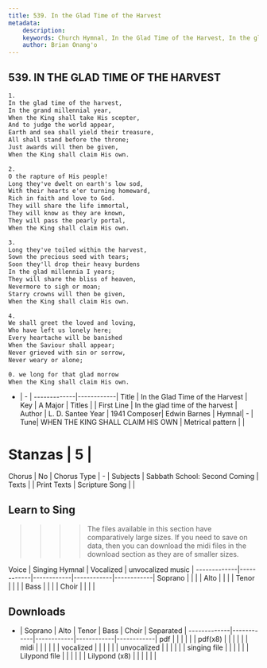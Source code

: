 ```yaml
---
title: 539. In the Glad Time of the Harvest
metadata:
    description: 
    keywords: Church Hymnal, In the Glad Time of the Harvest, In the glad time of the harvest, 
    author: Brian Onang'o
---
```



## 539. IN THE GLAD TIME OF THE HARVEST

```txt
1.
In the glad time of the harvest, 
In the grand millennial year, 
When the King shall take His scepter, 
And to judge the world appear, 
Earth and sea shall yield their treasure, 
All shall stand before the throne; 
Just awards will then be given, 
When the King shall claim His own. 

2.
O the rapture of His people! 
Long they've dwelt on earth's low sod, 
With their hearts e'er turning homeward, 
Rich in faith and love to God. 
They will share the life immortal, 
They will know as they are known, 
They will pass the pearly portal, 
When the King shall claim His own. 

3.
Long they've toiled within the harvest, 
Sown the precious seed with tears; 
Soon they'll drop their heavy burdens 
In the glad millennia I years; 
They will share the bliss of heaven, 
Nevermore to sigh or moan; 
Starry crowns will then be given, 
When the King shall claim His own. 

4.
We shall greet the loved and loving, 
Who have left us lonely here; 
Every heartache will be banished 
When the Saviour shall appear; 
Never grieved with sin or sorrow, 
Never weary or alone; 

0. we long for that glad morrow 
When the King shall claim His own.
```

- |   -  |
-------------|------------|
Title | In the Glad Time of the Harvest |
Key | A Major |
Titles |  |
First Line | In the glad time of the harvest |
Author | L. D. Santee
Year | 1941
Composer| Edwin Barnes |
Hymnal|  - |
Tune| WHEN THE KING SHALL CLAIM HIS OWN |
Metrical pattern | |
# Stanzas | 5 |
Chorus | No |
Chorus Type | - |
Subjects | Sabbath School: Second Coming |
Texts |  |
Print Texts | 
Scripture Song |  |
  
## Learn to Sing

>>>> The files available in this section have comparatively large sizes. If you need to save on data, then you can download the midi files in the download section as they are of smaller sizes.

Voice |  Singing Hymnal | Vocalized | unvocalized music |
-------------|------------|------------|------------|------------|
Soprano | | | |
Alto | | | |
Tenor | | | |
Bass | | | |
Choir | | | |

## Downloads

- |  Soprano | Alto | Tenor | Bass | Choir | Separated |
-------------|------------|------------|------------|------------|
pdf | | | | | |
pdf(x8) | | | | | |
midi | | | | | |
vocalized | | | | | |
unvocalized | | | | | |
singing file | | | | | |
Lilypond file | | | | | |
Lilypond (x8) | | | | | |
  